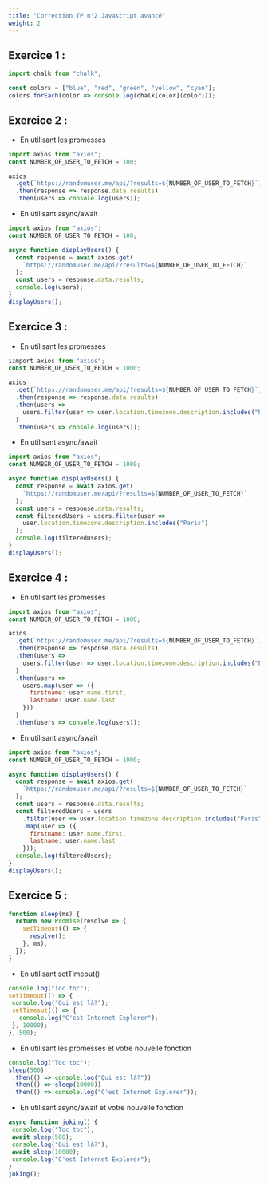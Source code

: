 ```yaml
---
title: "Correction TP n°2 Javascript avancé"
weight: 2
---
```


## Exercice 1 :

```javascript
import chalk from "chalk";

const colors = ["blue", "red", "green", "yellow", "cyan"];
colors.forEach(color => console.log(chalk[color](color)));
```

## Exercice 2 : 

* En utilisant les promesses
```javascript
import axios from "axios";
const NUMBER_OF_USER_TO_FETCH = 100;

axios
  .get(`https://randomuser.me/api/?results=${NUMBER_OF_USER_TO_FETCH}`)
  .then(response => response.data.results)
  .then(users => console.log(users));
```

* En utilisant async/await
```javascript
import axios from "axios";
const NUMBER_OF_USER_TO_FETCH = 100;

async function displayUsers() {
  const response = await axios.get(
    `https://randomuser.me/api/?results=${NUMBER_OF_USER_TO_FETCH}`
  );
  const users = response.data.results;
  console.log(users);
}
displayUsers();
```

## Exercice 3 : 

* En utilisant les promesses
```javascript
iimport axios from "axios";
const NUMBER_OF_USER_TO_FETCH = 1000;

axios
  .get(`https://randomuser.me/api/?results=${NUMBER_OF_USER_TO_FETCH}`)
  .then(response => response.data.results)
  .then(users =>
    users.filter(user => user.location.timezone.description.includes("Paris"))
  )
  .then(users => console.log(users));
```

* En utilisant async/await
```javascript
import axios from "axios";
const NUMBER_OF_USER_TO_FETCH = 1000;

async function displayUsers() {
  const response = await axios.get(
    `https://randomuser.me/api/?results=${NUMBER_OF_USER_TO_FETCH}`
  );
  const users = response.data.results;
  const filteredUsers = users.filter(user =>
    user.location.timezone.description.includes("Paris")
  );
  console.log(filteredUsers);
}
displayUsers();
```

## Exercice 4 : 

* En utilisant les promesses
```javascript
import axios from "axios";
const NUMBER_OF_USER_TO_FETCH = 1000;

axios
  .get(`https://randomuser.me/api/?results=${NUMBER_OF_USER_TO_FETCH}`)
  .then(response => response.data.results)
  .then(users =>
    users.filter(user => user.location.timezone.description.includes("Paris"))
  )
  .then(users =>
    users.map(user => ({
      firstname: user.name.first,
      lastname: user.name.last
    }))
  )
  .then(users => console.log(users));
```

* En utilisant async/await
```javascript
import axios from "axios";
const NUMBER_OF_USER_TO_FETCH = 1000;

async function displayUsers() {
  const response = await axios.get(
    `https://randomuser.me/api/?results=${NUMBER_OF_USER_TO_FETCH}`
  );
  const users = response.data.results;
  const filteredUsers = users
    .filter(user => user.location.timezone.description.includes("Paris"))
    .map(user => ({
      firstname: user.name.first,
      lastname: user.name.last
    }));
  console.log(filteredUsers);
}
displayUsers();
```

## Exercice 5 : 

```javascript
function sleep(ms) {
  return new Promise(resolve => {
    setTimeout(() => {
      resolve();
    }, ms);
  });
}
```
 
 * En utilisant setTimeout()
 ```javascript
console.log("Toc toc");
setTimeout(() => {
  console.log("Qui est là?");
  setTimeout(() => {
    console.log("C'est Internet Explorer");
  }, 10000);
}, 500);
```

 * En utilisant les promesses et votre nouvelle fonction
 ```javascript
console.log("Toc toc");
sleep(500)
  .then(() => console.log("Qui est là?"))
  .then(() => sleep(10000))
  .then(() => console.log("C'est Internet Explorer"));
```

 * En utilisant async/await et votre nouvelle fonction
 ```javascript
async function joking() {
  console.log("Toc toc");
  await sleep(500);
  console.log("Qui est là?");
  await sleep(10000);
  console.log("C'est Internet Explorer");
}
joking();
```
